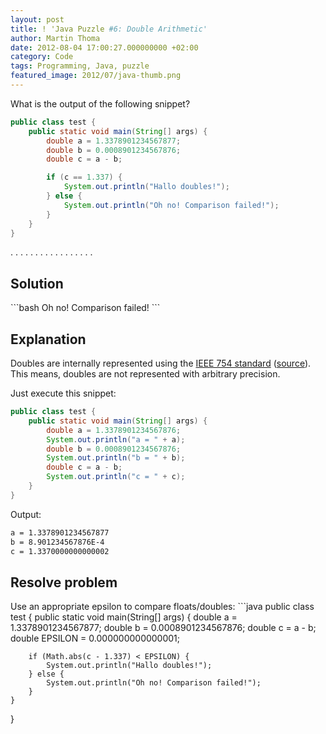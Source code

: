 ```yaml
---
layout: post
title: ! 'Java Puzzle #6: Double Arithmetic'
author: Martin Thoma
date: 2012-08-04 17:00:27.000000000 +02:00
category: Code
tags: Programming, Java, puzzle
featured_image: 2012/07/java-thumb.png
---
```

What is the output of the following snippet?

```java
public class test {
    public static void main(String[] args) {
        double a = 1.3378901234567877;
        double b = 0.0008901234567876;
        double c = a - b;

        if (c == 1.337) {
            System.out.println("Hallo doubles!");
        } else {
            System.out.println("Oh no! Comparison failed!");
        }
    }
}
```

.
.
.
.
.
.
.
.
.
.
.
.
.
.
.
.
.
<h2>Solution</h2>
```bash
Oh no! Comparison failed!
```

<h2>Explanation</h2>
Doubles are internally represented using the <a href="http://en.wikipedia.org/wiki/IEEE_floating_point">IEEE 754 standard</a> (<a href="http://docs.oracle.com/javase/specs/jls/se7/html/jls-4.html">source</a>).
This means, doubles are not represented with arbitrary precision.

Just execute this snippet:
```java
public class test {
    public static void main(String[] args) {
        double a = 1.3378901234567876;
        System.out.println("a = " + a);
        double b = 0.0008901234567876;
        System.out.println("b = " + b);
        double c = a - b;
        System.out.println("c = " + c);
    }
}
```

Output:
```bash
a = 1.3378901234567877
b = 8.901234567876E-4
c = 1.3370000000000002
```

<h2>Resolve problem</h2>
Use an appropriate epsilon to compare floats/doubles:
```java
public class test {
    public static void main(String[] args) {
        double a       = 1.3378901234567877;
        double b       = 0.0008901234567876;
        double c       = a - b;
        double EPSILON = 0.000000000000001;

        if (Math.abs(c - 1.337) < EPSILON) {
            System.out.println("Hallo doubles!");
        } else {
            System.out.println("Oh no! Comparison failed!");
        }
    }
}
```
